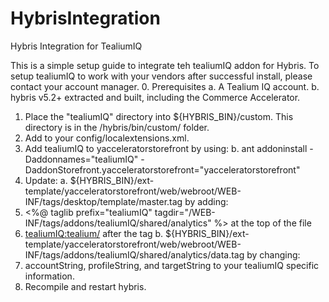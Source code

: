 HybrisIntegration
=================

Hybris Integration for TealiumIQ

This is a simple setup guide to integrate teh tealiumIQ addon for Hybris. To setup tealiumIQ to work with your vendors after successful install, please contact your account manager.
0. Prerequisites
a. A Tealium IQ account.
b. hybris v5.2+ extracted and built, including the Commerce Accelerator.
1. Place the "tealiumIQ" directory into ${HYBRIS_BIN}/custom. This directory is in the /hybris/bin/custom/ folder.
2. Add <extension dir="${HYBRIS_BIN}/custom/tealiumIQ"/> to your config/localextensions.xml.
3. Add tealiumIQ to yacceleratorstorefront by using: 
b. ant addoninstall -Daddonnames="tealiumIQ" -DaddonStorefront.yacceleratorstorefront="yacceleratorstorefront"
4. Update: 
a. ${HYBRIS_BIN}/ext-template/yacceleratorstorefront/web/webroot/WEB-INF/tags/desktop/template/master.tag by adding:
1. <%@ taglib prefix="tealiumIQ" tagdir="/WEB-INF/tags/addons/tealiumIQ/shared/analytics" %> at the top of the file
2. <tealiumIQ:tealium/> after the <body> tag
b. ${HYBRIS_BIN}/ext-template/yacceleratorstorefront/web/webroot/WEB-INF/tags/addons/tealiumIQ/shared/analytics/data.tag by changing:
1. accountString, profileString, and targetString to your tealiumIQ specific information.
5. Recompile and restart hybris.
